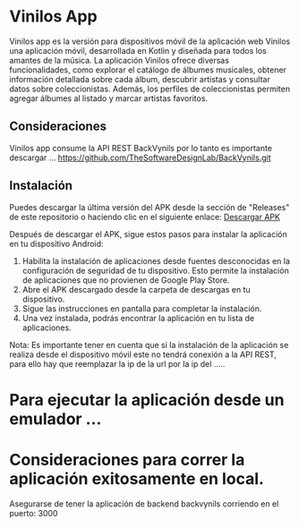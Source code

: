 # Vinilos App

Vinilos app es la versión para dispositivos móvil de la aplicación web Vinilos una aplicación móvil, desarrollada en Kotlin y diseñada para todos los amantes de la música.
La aplicación Vinilos ofrece diversas funcionalidades, como explorar el catálogo de álbumes musicales, obtener información detallada sobre cada álbum, descubrir artistas y consultar datos sobre coleccionistas. Además, los perfiles de coleccionistas permiten agregar álbumes al listado y marcar artistas favoritos.

## Consideraciones
Vinilos app consume la API REST BackVynils por lo tanto es importante descargar ... https://github.com/TheSoftwareDesignLab/BackVynils.git

## Instalación

Puedes descargar la última versión del APK desde la sección de "Releases" de este repositorio o haciendo clic en el siguiente enlace: [Descargar APK](enlace-al-apk)

Después de descargar el APK, sigue estos pasos para instalar la aplicación en tu dispositivo Android:

1. Habilita la instalación de aplicaciones desde fuentes desconocidas en la configuración de seguridad de tu dispositivo. Esto permite la instalación de aplicaciones que no provienen de Google Play Store.
2. Abre el APK descargado desde la carpeta de descargas en tu dispositivo.
3. Sigue las instrucciones en pantalla para completar la instalación.
4. Una vez instalada, podrás encontrar la aplicación en tu lista de aplicaciones.

Nota: Es importante tener en cuenta que si la instalación de la aplicación se realiza desde el dispositivo móvil este no tendrá conexión a la API REST, para ello hay que reemplazar la ip de la url por la ip del  .....


Para ejecutar la aplicación desde un emulador ...
=======
# Consideraciones para correr la aplicación exitosamente en local.

Asegurarse de tener la aplicación de backend backvynils corriendo en el puerto: 3000
